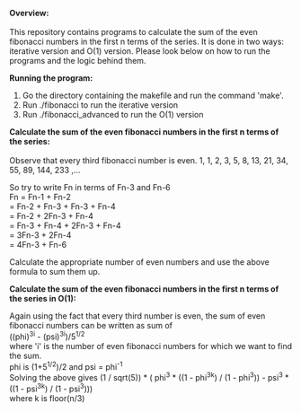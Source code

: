 <b>Overview:</b><br><br>
This repository contains programs to calculate the sum of the even fibonacci numbers in the first 
n terms of the series. It is done in two ways: iterative version and O(1) version. Please look below
on how to run the programs and the logic behind them.

<b>Running the program:</b>
1. Go the directory containing the makefile and run the command 'make'.
2. Run ./fibonacci to run the iterative version
3. Run ./fibonacci_advanced to run the O(1) version

<b>Calculate the sum of the even fibonacci numbers in the first n terms of the series:</b><br><br>
Observe that every third fibonacci number is even.
1, 1, 2, 3, 5, 8, 13, 21, 34, 55, 89, 144, 233 ,… 

So try to write Fn in terms of Fn-3 and Fn-6 <br>
Fn = Fn-1 + Fn-2 <br>
   = Fn-2 + Fn-3 + Fn-3 + Fn-4 <br>
   = Fn-2 + 2Fn-3 + Fn-4 <br>
   = Fn-3 + Fn-4 + 2Fn-3 + Fn-4 <br>
   = 3Fn-3 + 2Fn-4 <br>
   = 4Fn-3 + Fn-6  <br>
   
Calculate the appropriate number of even numbers and use the above formula to sum them up.

<b>Calculate the sum of the even fibonacci numbers in the first n terms of the series in O(1):</b>

Again using the fact that every third number is even, the sum of even fibonacci numbers can be written as sum of <br>
((phi)<sup>3i</sup> - (psi)<sup>3i</sup>)/5<sup>1/2</sup> <br>
where 'i' is the number of even fibonacci numbers for which we want to find the sum.<br>
phi is (1+5<sup>1/2</sup>)/2 and psi = phi<sup>-1</sup>
<br>Solving the above gives (1 / sqrt(5)) * (
        phi<sup>3</sup> * ((1 - phi<sup>3k</sup>) / (1 - phi<sup>3</sup>)) -
        psi<sup>3</sup> * ((1 - psi<sup>3k</sup>) / (1 - psi<sup>3</sup>)))<br>
where k is floor(n/3)
